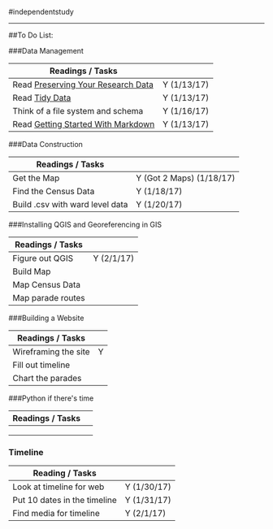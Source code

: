 #independentstudy
***

##To Do List:

###Data Management

| Readings / Tasks | | 
| -------- | ----------- |
| Read [Preserving Your Research Data][1] | Y (1/13/17)|
| Read [Tidy Data][2] | Y (1/13/17)| 
| Think of a file system and schema | Y (1/16/17)|
| Read [Getting Started With Markdown][3] | Y (1/13/17)|

 
###Data Construction

| Readings / Tasks | | 
| ---------------- | --- |
| Get the Map | Y (Got 2 Maps) (1/18/17)| 
| Find the Census Data | Y (1/18/17)|
| Build .csv with ward level data | Y (1/20/17)|


###Installing QGIS and Georeferencing in GIS

| Readings / Tasks | | 
| ---------------- | --- |
| Figure out QGIS | Y (2/1/17) | 
| Build Map | |
| Map Census Data | |
| Map parade routes | | 


###Building a Website

| Readings / Tasks | | 
| ---------------- | --- |
| Wireframing the site | Y | 
| Fill out timeline | |
| Chart the parades | |


###Python if there's time

| Readings / Tasks | | 
| ---------------- | --- |
| | | 
| | |
| | |

### Timeline
| Reading / Tasks | |
| --------------- | --- |
| Look at timeline for web | Y (1/30/17) |
| Put 10 dates in the timeline | Y (1/31/17) |
| Find media for timeline | Y (2/1/17)|


[1]: http://programminghistorian.org/lessons/preserving-your-research-data
[2]: http://vita.had.co.nz/papers/tidy-data.pdf
[3]: http://programminghistorian.org/lessons/getting-started-with-markdown
